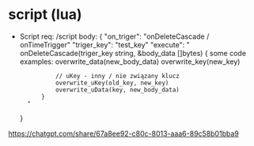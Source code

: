 # script (lua)

+ Script req:
    /script
    body: {
        "on_triger": "onDeleteCascade / onTimeTrigger"
        "triger_key": "test_key"
        "execute": "
            onDeleteCascade(triger_key string, &body_data []bytes) {
                some code examples:
                overwrite_data(new_body_data)
                overwrite_key(new_key)
                
                // uKey - inny / nie związany klucz
                overwrite_uKey(old_key, new_key)
                overwrite_uData(key, new_body_data)
            }    
        "
    }

https://chatgpt.com/share/67a8ee92-c80c-8013-aaa6-89c58b01bba9